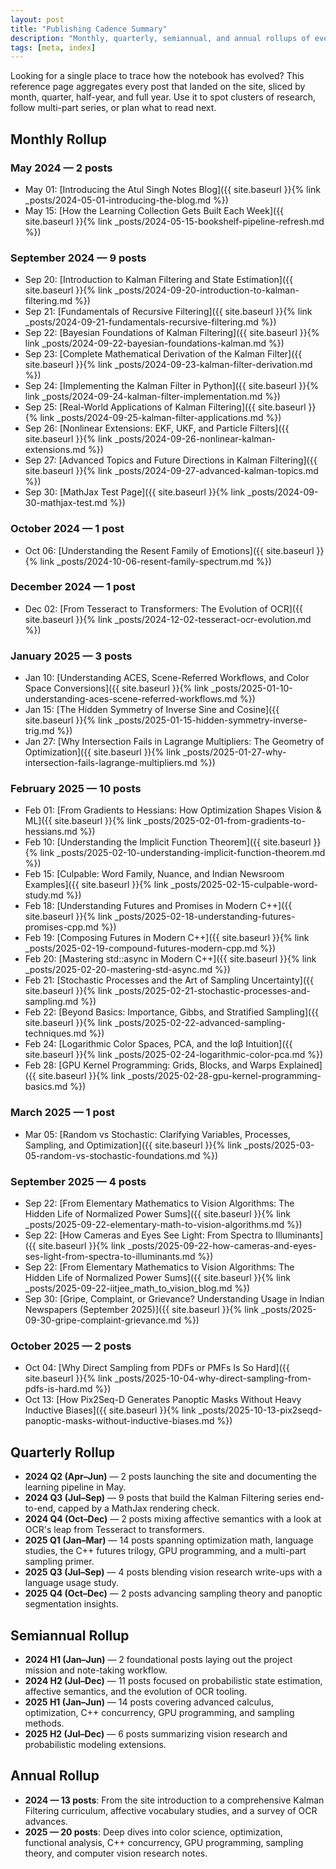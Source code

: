 ```yaml
---
layout: post
title: "Publishing Cadence Summary"
description: "Monthly, quarterly, semiannual, and annual rollups of everything published on Atul Singh Notes."
tags: [meta, index]
---
```


Looking for a single place to trace how the notebook has evolved? This reference page aggregates every post that landed on the site, sliced by month, quarter, half-year, and full year. Use it to spot clusters of research, follow multi-part series, or plan what to read next.

## Monthly Rollup

### May 2024 — 2 posts
- May 01: [Introducing the Atul Singh Notes Blog]({{ site.baseurl }}{% link _posts/2024-05-01-introducing-the-blog.md %})
- May 15: [How the Learning Collection Gets Built Each Week]({{ site.baseurl }}{% link _posts/2024-05-15-bookshelf-pipeline-refresh.md %})

### September 2024 — 9 posts
- Sep 20: [Introduction to Kalman Filtering and State Estimation]({{ site.baseurl }}{% link _posts/2024-09-20-introduction-to-kalman-filtering.md %})
- Sep 21: [Fundamentals of Recursive Filtering]({{ site.baseurl }}{% link _posts/2024-09-21-fundamentals-recursive-filtering.md %})
- Sep 22: [Bayesian Foundations of Kalman Filtering]({{ site.baseurl }}{% link _posts/2024-09-22-bayesian-foundations-kalman.md %})
- Sep 23: [Complete Mathematical Derivation of the Kalman Filter]({{ site.baseurl }}{% link _posts/2024-09-23-kalman-filter-derivation.md %})
- Sep 24: [Implementing the Kalman Filter in Python]({{ site.baseurl }}{% link _posts/2024-09-24-kalman-filter-implementation.md %})
- Sep 25: [Real-World Applications of Kalman Filtering]({{ site.baseurl }}{% link _posts/2024-09-25-kalman-filter-applications.md %})
- Sep 26: [Nonlinear Extensions: EKF, UKF, and Particle Filters]({{ site.baseurl }}{% link _posts/2024-09-26-nonlinear-kalman-extensions.md %})
- Sep 27: [Advanced Topics and Future Directions in Kalman Filtering]({{ site.baseurl }}{% link _posts/2024-09-27-advanced-kalman-topics.md %})
- Sep 30: [MathJax Test Page]({{ site.baseurl }}{% link _posts/2024-09-30-mathjax-test.md %})

### October 2024 — 1 post
- Oct 06: [Understanding the Resent Family of Emotions]({{ site.baseurl }}{% link _posts/2024-10-06-resent-family-spectrum.md %})

### December 2024 — 1 post
- Dec 02: [From Tesseract to Transformers: The Evolution of OCR]({{ site.baseurl }}{% link _posts/2024-12-02-tesseract-ocr-evolution.md %})

### January 2025 — 3 posts
- Jan 10: [Understanding ACES, Scene-Referred Workflows, and Color Space Conversions]({{ site.baseurl }}{% link _posts/2025-01-10-understanding-aces-scene-referred-workflows.md %})
- Jan 15: [The Hidden Symmetry of Inverse Sine and Cosine]({{ site.baseurl }}{% link _posts/2025-01-15-hidden-symmetry-inverse-trig.md %})
- Jan 27: [Why Intersection Fails in Lagrange Multipliers: The Geometry of Optimization]({{ site.baseurl }}{% link _posts/2025-01-27-why-intersection-fails-lagrange-multipliers.md %})

### February 2025 — 10 posts
- Feb 01: [From Gradients to Hessians: How Optimization Shapes Vision & ML]({{ site.baseurl }}{% link _posts/2025-02-01-from-gradients-to-hessians.md %})
- Feb 10: [Understanding the Implicit Function Theorem]({{ site.baseurl }}{% link _posts/2025-02-10-understanding-implicit-function-theorem.md %})
- Feb 15: [Culpable: Word Family, Nuance, and Indian Newsroom Examples]({{ site.baseurl }}{% link _posts/2025-02-15-culpable-word-study.md %})
- Feb 18: [Understanding Futures and Promises in Modern C++]({{ site.baseurl }}{% link _posts/2025-02-18-understanding-futures-promises-cpp.md %})
- Feb 19: [Composing Futures in Modern C++]({{ site.baseurl }}{% link _posts/2025-02-19-compound-futures-modern-cpp.md %})
- Feb 20: [Mastering std::async in Modern C++]({{ site.baseurl }}{% link _posts/2025-02-20-mastering-std-async.md %})
- Feb 21: [Stochastic Processes and the Art of Sampling Uncertainty]({{ site.baseurl }}{% link _posts/2025-02-21-stochastic-processes-and-sampling.md %})
- Feb 22: [Beyond Basics: Importance, Gibbs, and Stratified Sampling]({{ site.baseurl }}{% link _posts/2025-02-22-advanced-sampling-techniques.md %})
- Feb 24: [Logarithmic Color Spaces, PCA, and the lαβ Intuition]({{ site.baseurl }}{% link _posts/2025-02-24-logarithmic-color-pca.md %})
- Feb 28: [GPU Kernel Programming: Grids, Blocks, and Warps Explained]({{ site.baseurl }}{% link _posts/2025-02-28-gpu-kernel-programming-basics.md %})

### March 2025 — 1 post
- Mar 05: [Random vs Stochastic: Clarifying Variables, Processes, Sampling, and Optimization]({{ site.baseurl }}{% link _posts/2025-03-05-random-vs-stochastic-foundations.md %})

### September 2025 — 4 posts
- Sep 22: [From Elementary Mathematics to Vision Algorithms: The Hidden Life of Normalized Power Sums]({{ site.baseurl }}{% link _posts/2025-09-22-elementary-math-to-vision-algorithms.md %})
- Sep 22: [How Cameras and Eyes See Light: From Spectra to Illuminants]({{ site.baseurl }}{% link _posts/2025-09-22-how-cameras-and-eyes-ses-light-from-spectra-to-illuminants.md %})
- Sep 22: [From Elementary Mathematics to Vision Algorithms: The Hidden Life of Normalized Power Sums]({{ site.baseurl }}{% link _posts/2025-09-22-iitjee_math_to_vision_blog.md %})
- Sep 30: [Gripe, Complaint, or Grievance? Understanding Usage in Indian Newspapers (September 2025)]({{ site.baseurl }}{% link _posts/2025-09-30-gripe-complaint-grievance.md %})

### October 2025 — 2 posts
- Oct 04: [Why Direct Sampling from PDFs or PMFs Is So Hard]({{ site.baseurl }}{% link _posts/2025-10-04-why-direct-sampling-from-pdfs-is-hard.md %})
- Oct 13: [How Pix2Seq-D Generates Panoptic Masks Without Heavy Inductive Biases]({{ site.baseurl }}{% link _posts/2025-10-13-pix2seqd-panoptic-masks-without-inductive-biases.md %})

## Quarterly Rollup

- **2024 Q2 (Apr–Jun)** — 2 posts launching the site and documenting the learning pipeline in May.
- **2024 Q3 (Jul–Sep)** — 9 posts that build the Kalman Filtering series end-to-end, capped by a MathJax rendering check.
- **2024 Q4 (Oct–Dec)** — 2 posts mixing affective semantics with a look at OCR's leap from Tesseract to transformers.
- **2025 Q1 (Jan–Mar)** — 14 posts spanning optimization math, language studies, the C++ futures trilogy, GPU programming, and a multi-part sampling primer.
- **2025 Q3 (Jul–Sep)** — 4 posts blending vision research write-ups with a language usage study.
- **2025 Q4 (Oct–Dec)** — 2 posts advancing sampling theory and panoptic segmentation insights.

## Semiannual Rollup

- **2024 H1 (Jan–Jun)** — 2 foundational posts laying out the project mission and note-taking workflow.
- **2024 H2 (Jul–Dec)** — 11 posts focused on probabilistic state estimation, affective semantics, and the evolution of OCR tooling.
- **2025 H1 (Jan–Jun)** — 14 posts covering advanced calculus, optimization, C++ concurrency, GPU programming, and sampling methods.
- **2025 H2 (Jul–Dec)** — 6 posts summarizing vision research and probabilistic modeling extensions.

## Annual Rollup

- **2024 — 13 posts**: From the site introduction to a comprehensive Kalman Filtering curriculum, affective vocabulary studies, and a survey of OCR advances.
- **2025 — 20 posts**: Deep dives into color science, optimization, functional analysis, C++ concurrency, GPU programming, sampling theory, and computer vision research notes.

